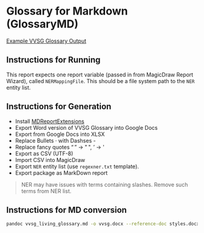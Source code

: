 # Glossary for Markdown (GlossaryMD)

[Example VVSG Glossary Output](vvsg_living_glossary.md)

## Instructions for Running

This report expects one report variable (passed in from MagicDraw Report Wizard), called `NERMappingFile`. This should be a file system path to the `NER` entity list.

## Instructions for Generation

- Install [MDReportExtensions](https://github.com/HiltonRoscoe/MDReportExtensions)
- Export Word version of VVSG Glossary into Google Docs
- Export from Google Docs into XLSX
- Replace Bullets · with Dashses -
- Replace fancy quotes “ ” ->  " ",  ’ -> '
- Export as CSV (UTF-8)
- Import CSV into MagicDraw
- Export `NER` entity list (use `regexner.txt` template).
- Export package as MarkDown report

> NER may have issues with terms containing slashes. Remove such terms from NER list.

## Instructions for MD conversion

```bash
pandoc vvsg_living_glossary.md -o vvsg.docx --reference-doc styles.docx -f markdown_github
```
